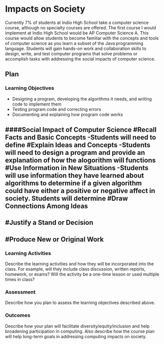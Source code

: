 # Impacts on Society

Currently 7% of students at Indio High School take a computer science course, although no specialty courses are offered.  The first course I would implement at Indio High School would be AP Computer Science A.  This course would allow students to become familiar with the concepts and tools of computer science as you learn a subset of the Java programming language.  Students will gain hands-on work and collaboration skills to design, write, and test computer programs that solve problems or accomplish tasks with addressing the social impacts of computer science.  



## Plan

### Learning Objectives

- Designing a program, developing the algorithms it needs, and writing code to implement them
- Testing program code and correcting errors
- Documenting and explaining how program code works

####Social Impact of Computer Science
#Recall Facts and Basic Concepts
-Students will need to define 
#Explain Ideas and Concepts
-Students will need to design a program and provide an explanation of how the alogorithm will functions 
#Use Information in New Situations
-Students will use information they have learned about algorithms to determine if a given algorithm could have either a positive or negative affect in society. Students will determine 
#Draw Connections Among Ideas
-
#Justify a Stand or Decision
-
#Produce New or Original Work 
-
### Learning Activities

Describe the learning activities and how they will be incorporated into the class. For example, will they include class discussion, written reports, homework, or exams? Will the activity be a one-time lesson or used multiple times in class?

### Assessment

Describe how you plan to assess the learning objectives described above.

### Outcomes

Describe how your plan will facilitate diversity/equity/inclusion and help broadening participation in computing. Also describe how the course plan will help long-term goals in addressing computing impacts on society.
